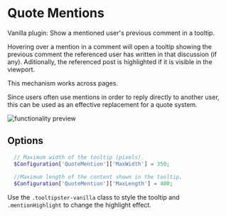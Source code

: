 # Quote Mentions

Vanilla plugin: Show a mentioned user's previous comment in a tooltip.

Hovering over a mention in a comment will open a tooltip showing the previous comment the referenced user has written in that discussion (if any). Aditionally, the referenced post is highlighted if it is visible in the viewport.

This mechanism works across pages.

Since users often use mentions in order to reply directly to another user, this can be used as an effective replacement for a quote system.

![functionality preview](http://cd8ba0b44a15c10065fd-24461f391e20b7336331d5789078af53.r23.cf1.rackcdn.com/www.vanillaforums.org/editor/yg/i2osh039qzlm.gif)

## Options

```php
  // Maximum width of the tooltip (pixels).
  $Configuration['QuoteMention']['MaxWidth'] = 350;
  
  //Maximum length of the content shown in the tooltip.
  $Configuration['QuoteMention']['MaxLength'] = 400;
```

Use the `.tooltipster-vanilla` class to style the tooltip and `.mentionHighlight` to change the highlight effect.
